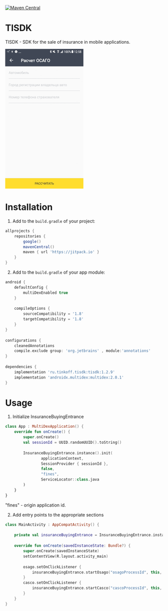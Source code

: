 [![Maven Central][img version shield]][maven]

TISDK
===========

TISDK - SDK for the sale of insurance in mobile applications.

![Gif](img/steps.gif)

# Installation

1) Add to the `build.gradle` of your project:
```Groovy
allprojects {
    repositories {
        google()
        mavenCentral()
        maven { url 'https://jitpack.io' }
    }
}
```

2) Add to the `build.gradle` of your app module:
```Groovy
android {
    defaultConfig {
        multiDexEnabled true
    }
    
    compileOptions {
        sourceCompatibility = '1.8'
        targetCompatibility = '1.8'
    }
}

configurations {
    cleanedAnnotations
    compile.exclude group: 'org.jetbrains' , module:'annotations'
}

dependencies {
    implementation 'ru.tinkoff.tisdk:tisdk:1.2.9'
    implementation 'androidx.multidex:multidex:2.0.1'
}
```

# Usage

1) Initialize InsuranceBuyingEntrance
```Kotlin
class App : MultiDexApplication() {
    override fun onCreate() {
        super.onCreate()
        val sessionId = UUID.randomUUID().toString()

        InsuranceBuyingEntrance.instance().init(
                applicationContext,
                SessionProvider { sessionId },
                false,
                "fines",
                ServiceLocator::class.java
        )
    }
}
```
"fines" - origin application id.

2) Add entry points to the appropriate sections
```Kotlin
class MainActivity : AppCompatActivity() {

    private val insuranceBuyingEntrance = InsuranceBuyingEntrance.instance()

    override fun onCreate(savedInstanceState: Bundle?) {
        super.onCreate(savedInstanceState)
        setContentView(R.layout.activity_main)

        osago.setOnClickListener {
            insuranceBuyingEntrance.startOsago("osagoProcessId", this, null)
        }
        casco.setOnClickListener {
            insuranceBuyingEntrance.startCasco("cascoProcessId", this, null)
        }
    }
}
```
[img version shield]: https://img.shields.io/maven-central/v/ru.tinkoff.tisdk/tisdk.svg?maxAge=3600
[maven]: https://search.maven.org/search?q=g:ru.tinkoff.tisdk%20a:tisdk